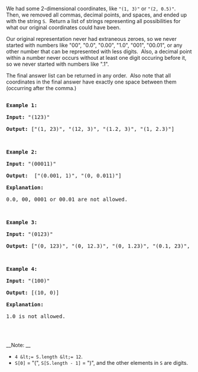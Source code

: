 We had some 2-dimensional coordinates, like `` "(1, 3)" `` or `` "(2, 0.5)" ``.&nbsp; Then, we removed&nbsp;all commas, decimal points, and spaces, and ended up with the string&nbsp;`` S ``.&nbsp; Return a list of strings representing&nbsp;all possibilities for what our original coordinates could have been.

Our original representation never had extraneous zeroes, so we never started with numbers like "00", "0.0", "0.00", "1.0", "001", "00.01", or any other number that can be represented with&nbsp;less digits.&nbsp; Also, a decimal point within a number never occurs without at least one digit occuring before it, so we never started with numbers like ".1".

The final answer list can be returned in any order.&nbsp; Also note that all coordinates in the final answer&nbsp;have exactly one space between them (occurring after the comma.)

<pre>
<strong>Example 1:</strong>
<strong>Input:</strong> "(123)"
<strong>Output:</strong> ["(1, 23)", "(12, 3)", "(1.2, 3)", "(1, 2.3)"]
</pre>

<pre>
<strong>Example 2:</strong>
<strong>Input:</strong> "(00011)"
<strong>Output:</strong> &nbsp;["(0.001, 1)", "(0, 0.011)"]
<strong>Explanation:</strong> 
0.0, 00, 0001 or 00.01 are not allowed.
</pre>

<pre>
<strong>Example 3:</strong>
<strong>Input:</strong> "(0123)"
<strong>Output:</strong> ["(0, 123)", "(0, 12.3)", "(0, 1.23)", "(0.1, 23)", "(0.1, 2.3)", "(0.12, 3)"]
</pre>

<pre>
<strong>Example 4:</strong>
<strong>Input:</strong> "(100)"
<strong>Output:</strong> [(10, 0)]
<strong>Explanation:</strong> 
1.0 is not allowed.
</pre>

&nbsp;

__Note: __

*   `` 4 &lt;= S.length &lt;= 12 ``.
*   `` S[0] `` = "(", `` S[S.length - 1] `` = ")", and the other elements in `` S `` are digits.

&nbsp;